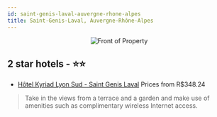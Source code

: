 ```yaml
---
id: saint-genis-laval-auvergne-rhone-alpes
title: Saint-Genis-Laval, Auvergne-Rhône-Alpes
---
```


<center><img src="https://i.travelapi.com/hotels/2000000/1160000/1150100/1150100/4cebe857_z.jpg" alt="Front of Property" /></center>


##  2 star hotels - ⭐️⭐️

-    [Hôtel Kyriad Lyon Sud - Saint Genis Laval](https://us.hurb.com/hotels/saint-genis-laval/hotel-kyriad-lyon-sud-saint-genis-laval-JNP-JP885365?cmp=18055) Prices from R$348.24
   > Take in the views from a terrace and a garden and make use of amenities such as complimentary wireless Internet access.
